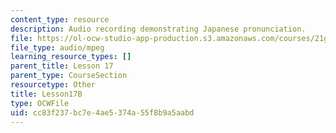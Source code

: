 ```yaml
---
content_type: resource
description: Audio recording demonstrating Japanese pronunciation.
file: https://ol-ocw-studio-app-production.s3.amazonaws.com/courses/21g-504-japanese-iv-spring-2009/cc83f237bc7e4ae5374a55f8b9a5aabd_Lesson17B.mp3
file_type: audio/mpeg
learning_resource_types: []
parent_title: Lesson 17
parent_type: CourseSection
resourcetype: Other
title: Lesson17B
type: OCWFile
uid: cc83f237-bc7e-4ae5-374a-55f8b9a5aabd
---
```

